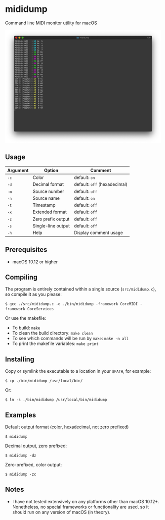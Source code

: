 # mididump

Command line MIDI monitor utility for macOS

![Screenshot](https://raw.githubusercontent.com/anthroid/mididump/master/images/mididump-screenshot.png)
## Usage

Argument | Option | Comment
--- | --- | ---
`-c` | Color | default: `on`
`-d` | Decimal format | default: `off` (hexadecimal)
`-m` | Source number | default: `off`
`-n` | Source name | default: `on`
`-t` | Timestamp | default: `off`
`-x` | Extended format | default: `off`
`-z` | Zero prefix output | default: `off`
`-s` | Single-line output | default: `off`
`-h` | Help | Display comment usage

## Prerequisites

* macOS 10.12 or higher

## Compiling

The program is entirely contained within a single source (`src/mididump.c`), so compile it as you please:
```
$ gcc ./src/mididump.c -o ./bin/mididump -framework CoreMIDI -framework CoreServices
```
Or use the makefile:
* To build: `make`
* To clean the build directory: `make clean`
* To see which commands will be run by `make`: `make -n all`
* To print the makefile variables: `make print`

## Installing

Copy or symlink the executable to a location in your `$PATH`, for example:

```
$ cp ./bin/mididump /usr/local/bin/
```
Or:
```
$ ln -s ./bin/mididump /usr/local/bin/mididump
```

## Examples

Default output format (color, hexadecimal, not zero prefixed)
```
$ mididump
```

Decimal output, zero prefixed:
```
$ mididump -dz
```

Zero-prefixed, color output:
```
$ mididump -zc
```

## Notes

* I have not tested extensively on any platforms other than macOS 10.12+. Nonetheless, no special frameworks or functionality are used, so it should run on any version of macOS (in theory).
